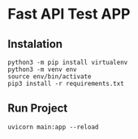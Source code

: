 # Fast API Test APP

## Instalation

```
python3 -m pip install virtualenv
python3 -m venv env 
source env/bin/activate 
pip3 install -r requirements.txt
```

## Run Project

```
uvicorn main:app --reload
```